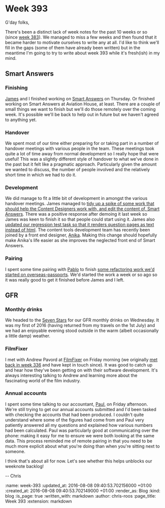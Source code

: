 Week 393
========

G'day folks,

There's been a distinct lack of week notes for the past 10 weeks or so (since [week 383][week-383]). We managed to miss a few weeks and then found that it became harder to motivate ourselves to write any at all. I'd like to think we'll fill in the gaps (some of them have already been written) but in the meantime I'm going to try to write about week 393 while it's fresh(ish) in my mind.

## Smart Answers

### Finishing

[James][james-mead] and I finished working on [Smart Answers][smart-answers] on Thursday. Or finished working on Smart Answers at Aviation House, at least. There are a couple of small things we want to finish but we'll do those remotely over the coming week. It's possible we'll be back to help out in future but we haven't agreed to anything yet.

### Handover

We spent most of our time either preparing for or taking part in a number of handover meetings with various people in the team. These meetings took quite a lot of time away from normal development so I really hope that were useful! This was a slightly different style of handover to what we've done in the past but it felt like a pragmatic approach. Particularly given the amount we wanted to discuss, the number of people involved and the relatively short time in which we had to do it.

### Development

We did manage to fit a little bit of development in amongst the various handover meetings. James managed to [tidy up a spike of some work that should help the Content Designers work with, and edit the content of, Smart Answers][smart-answers-pr-2667]. There was a positive response after demoing it last week so James was keen to finish it so that people could start using it. James also [updated our regression test task so that it renders question pages as text instead of html][smart-answers-pr-2659]. The content tools development team has recently been joined by a front end designer, [Anika][anika-henke]. Making this change should hopefully make Anika's life easier as she improves the neglected front end of Smart Answers.

### Pairing

I spent some time pairing with [Pablo][pablo-manrubia] to finish [some refactoring work we'd started on overseas-passports][smart-answers-pr-2662]. We'd started the work a week or so ago so it was really good to get it finished before James and I left.

## GFR

### Monthly drinks

We headed to the [Seven Stars][seven-stars] for our GFR monthly drinks on Wednesday. It was my first of 2016 (having returned from my travels on the 1st July) and we had an enjoyable evening stood outside in the warm (albeit occasionally a little damp) weather.

### FilmFixer

I met with Andrew Pavord at [FilmFixer][filmfixer] on Friday morning (we originally [met back in week 336][week-336-gfr] and have kept in touch since). It was good to catch up and hear how they've been getting on with their software development. It's always interesting talking to Andrew and learning more about the fascinating world of the film industry.

### Annual accounts

I spent some time talking to our accountant, [Paul][proactive-paul], on Friday afternoon. We're still trying to get our annual accounts submitted and I'd been tasked with checking the accounts that had been produced. I couldn't quite understand where some of the figures had come from and Paul very patiently answered all my questions and explained how various numbers had been calculated. Paul was particularly good at communicating over the phone: making it easy for me to ensure we were both looking at the same data. This process reminded me of remote pairing in that you need to be much more explicit about what you're doing than when you're sitting next to someone.

I think that's about all for now. Let's see whether this helps unblocks our weeknote backlog!

-- Chris

[anika-henke]: http://blog.selfthinker.org/
[filmfixer]: http://filmfixer.co.uk/
[james-mead]: /james-mead
[pablo-manrubia]: http://pmanrubia.info/
[proactive-paul]: https://www.proactive.uk.net/
[seven-stars]: https://en.wikipedia.org/wiki/Seven_Stars,_Holborn
[smart-answers]: https://github.com/alphagov/smart-answers
[smart-answers-pr-2659]: https://github.com/alphagov/smart-answers/pull/2659
[smart-answers-pr-2662]: https://github.com/alphagov/smart-answers/pull/2662
[smart-answers-pr-2667]: https://github.com/alphagov/smart-answers/pull/2667
[week-336-gfr]: /week-336#gfr
[week-383]: /week-383

:name: week-393
:updated_at: 2016-08-08 09:40:53.702156000 +01:00
:created_at: 2016-08-08 09:40:53.702149000 +01:00
:render_as: Blog
:kind: blog
:is_page: true
:written_with: markdown
:author: chris-roos
:page_title: Week 393
:extension: markdown
